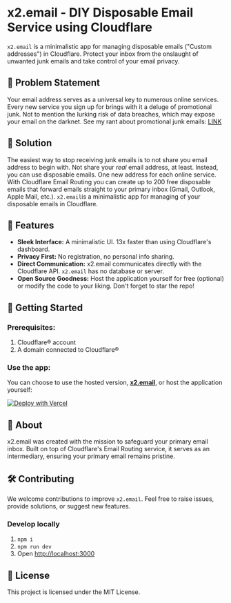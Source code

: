 # x2.email - DIY Disposable Email Service using Cloudflare
`x2.email` is a minimalistic app for managing disposable emails ("Custom addresses") in Cloudflare. Protect your inbox from the onslaught of unwanted junk emails and take control of your email privacy.

## 📌 Problem Statement
Your email address serves as a universal key to numerous online services. Every new service you sign up for brings with it a deluge of promotional junk. Not to mention the lurking risk of data breaches, which may expose your email on the darknet.
See my rant about promotional junk emails: [LINK](https://jessetinell.com/diy-disposable-email-service-using-cloudflare)

## 🌟 Solution
The easiest way to stop receiving junk emails is to not share you email address to begin with. Not share your *real* email address, at least.
Instead, you can use disposable emails. One new address for each online service.
With Cloudflare Email Routing you can create up to 200 free disposable emails that forward emails straight to your primary inbox (Gmail, Outlook, Apple Mail, etc.).
`x2.email`is a minimalistic app for managing of your disposable emails in Cloudflare.

## 🚀 Features
- **Sleek Interface:** A minimalistic UI. 13x faster than using Cloudflare's dashboard.
- **Privacy First:** No registration, no personal info sharing.
- **Direct Communication:** x2.email communicates directly with the Cloudflare API. `x2.email` has no database or server.
- **Open Source Goodness:** Host the application yourself for free (optional) or modify the code to your liking. Don't forget to star the repo!

## 🧰 Getting Started

### Prerequisites:
1. Cloudflare® account
2. A domain connected to Cloudflare®

### Use the app:
You can choose to use the hosted version, **[x2.email](https://x2.email)**, or host the application yourself:

[![Deploy with Vercel](https://vercel.com/button)](https://vercel.com/new/clone?repository-url=https%3A%2F%2Fgithub.com%2Fjessetinell%2Fx2.email)


## 📖 About
x2.email was created with the mission to safeguard your primary email inbox. Built on top of Cloudflare's Email Routing service, it serves as an intermediary, ensuring your primary email remains pristine.

## 🛠 Contributing
We welcome contributions to improve `x2.email`. Feel free to raise issues, provide solutions, or suggest new features.

### Develop locally
1. `npm i`
2. `npm run dev`
3. Open [http://localhost:3000](http://localhost:3000)


## 📜 License
This project is licensed under the MIT License.
